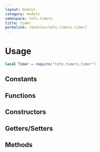 ```yaml
---
layout: module
category: module
namespace: tofu.timers
title: timer
permalink: /modules/tofu.timers.timer/
---
```

# Usage

```lua
local Timer = require("tofu.timers.timer")
```

## Constants

## Functions

## Constructors

## Getters/Setters

## Methods
